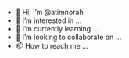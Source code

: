 - 👋 Hi, I’m @atimnorah
- 👀 I’m interested in ...
- 🌱 I’m currently learning ...
- 💞️ I’m looking to collaborate on ...
- 📫 How to reach me ...

<!---
atimnorah/atimnorah is a ✨ special ✨ repository because its `README.md` (this file) appears on your GitHub profile.
You can click the Preview link to take a look at your changes.
--->
